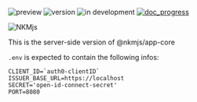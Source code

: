 ![preview](https://img.shields.io/badge/-alpha-3ec188.svg)
![version](https://img.shields.io/badge/dynamic/json?color=ed1e79&label=version&query=version&url=https://github.com/Nebukam/nkmjs/raw/main/packages/nkmjs-server-io-aws-s3/package.json)
![in development](https://img.shields.io/badge/license-MIT-black.svg)
[![doc_progress](https://img.shields.io/badge/dynamic/json?color=282725&label=doc&query=documentation_progress&url=https://github.com/Nebukam/nkmjs/raw/main/packages/nkmjs-server-io-aws-s3/metadata.json)](https://nebukam.github.io/nkmjs/documentation/)

![NKMjs][logo]

This is the server-side version of @nkmjs/app-core

`.env` is expected to contain the following infos:

```
CLIENT_ID=`auth0-clientID`
ISSUER_BASE_URL=https://localhost
SECRET='open-id-connect-secret'
PORT=8080
```





[logo]: https://github.com/Nebukam/nkmjs/raw/main/packages/nkmjs-server-io-aws-s3/bin/logo.png "nkmjs-logo"